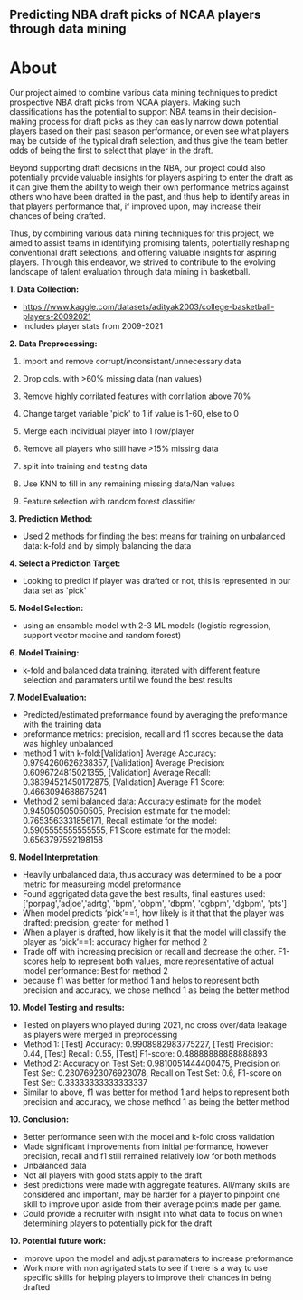 ## Predicting NBA draft picks of NCAA players through data mining 
# About 
Our project aimed to combine various data mining techniques to predict prospective NBA draft picks from NCAA players. Making such classifications has the potential to support NBA teams in their decision-making process for draft picks as they can easily narrow down potential players based on their past season performance, or even see what players may be outside of the typical draft selection, and thus give the team better odds of being the first to select that player in the draft. 

Beyond supporting draft decisions in the NBA, our project could also potentially provide valuable insights for players aspiring to enter the draft as it can give them the ability to weigh their own performance metrics against others who have been drafted in the past, and thus help to identify areas in that players performance that, if improved upon, may increase their chances of being drafted.

Thus, by combining various data mining techniques for this project, we aimed to assist teams in identifying promising talents, potentially reshaping conventional draft selections, and offering valuable insights for aspiring players. Through this endeavor, we strived to contribute to the evolving landscape of talent evaluation through data mining in basketball.

**1. Data Collection:**
   - https://www.kaggle.com/datasets/adityak2003/college-basketball-players-20092021
   - Includes player stats from 2009-2021

**2. Data Preprocessing:**
   1) Import and remove corrupt/inconsistant/unnecessary data
   
   2) Drop cols. with >60% missing data (nan values) 
   
   3) Remove highly corrilated features with corrilation above 70%
   
   4) Change target variable 'pick' to 1 if value is 1-60, else to 0
   
   5) Merge each individual player into 1 row/player
   
   6) Remove all players who still have >15% missing data 
   
   7) split into training and testing data
   
   8) Use KNN to fill in any remaining missing data/Nan values
   
   9) Feature selection with random forest classifier 

**3. Prediction Method:**
   - Used 2 methods for finding the best means for training on unbalanced data: k-fold and by simply balancing the data

**4. Select a Prediction Target:**
   - Looking to predict if player was drafted or not, this is represented in our data set as 'pick'
     
**5. Model Selection:**
   - using an ensamble model with 2-3 ML models (logistic regression, support vector macine and random forest)
     
**6. Model Training:**
   - k-fold and balanced data training, iterated with different feature selection and paramaters until we found the best results 

**7. Model Evaluation:**
   - Predicted/estimated preformance found by averaging the preformance with the training data
   - preformance metrics: precision, recall and f1 scores because the data was highley unbalanced 
   - method 1 with k-fold:[Validation] Average Accuracy: 0.9794260626238357, [Validation] Average Precision: 0.6096724815021355, [Validation] Average Recall: 0.38394521450172875, [Validation] Average F1 Score: 0.4663094688675241
   - Method 2 semi balanced data: Accuracy estimate for the model:  0.945050505050505, Precision estimate for the model:  0.7653563331856171, Recall estimate for the model:  0.5905555555555555, F1 Score estimate for the model: 0.6563797592198158
     
**9. Model Interpretation:**
   - Heavily unbalanced data, thus accuracy was determined to be a poor metric for measureing model preformance
   - Found aggrigated data gave the best results, final eastures used: ['porpag','adjoe','adrtg', 'bpm', 'obpm', 'dbpm', 'ogbpm', 'dgbpm', 'pts']
   - When model predicts ‘pick’==1, how likely is it that that the player was drafted: precision, greater for method 1
   - When a player is drafted, how likely is it that the model will classify the player as ‘pick’==1: accuracy higher for method 2 
   - Trade off with increasing precision or recall and decrease the other. F1-scores help to represent both values, more representative of actual model performance: Best for method 2
   - because f1 was better for method 1 and helps to represent both precision and accuracy, we chose method 1 as being the better method 

**10. Model Testing and results:**
   - Tested on players who played during 2021, no cross over/data leakage as players were merged in preprocessing 
   - Method 1: [Test] Accuracy: 0.9908982983775227, [Test] Precision: 0.44, [Test] Recall: 0.55, [Test] F1-score: 0.48888888888888893
   - Method 2: Accuracy on Test Set: 0.9810051444400475, Precision on Test Set: 0.23076923076923078, Recall on Test Set: 0.6, F1-score on Test Set: 0.33333333333333337
   - Similar to above,  f1 was better for method 1 and helps to represent both precision and accuracy, we chose method 1 as being the better method

**10. Conclusion:**
- Better performance seen with the model and k-fold cross validation
- Made significant improvements from initial performance, however precision, recall and f1 still remained relatively low for both methods
- Unbalanced data
- Not all players with good stats apply to the draft 
- Best predictions were made with aggregate features. All/many skills are considered and important, may be harder for a player to pinpoint one skill to improve upon aside from their average points made per game. 
- Could provide a recruiter with insight into what data to focus on when determining players to potentially pick for the draft

**10. Potential future work:**
- Improve upon the model and adjust paramaters to increase preformance 
- Work more with non agrigated stats to see if there is a way to use specific skills for helping players to improve their chances in being drafted


    

